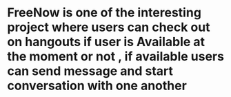 # FreeNow is one of the interesting project where users can check out on hangouts if user is Available at the moment or not , if available users can send message and start conversation with one another
